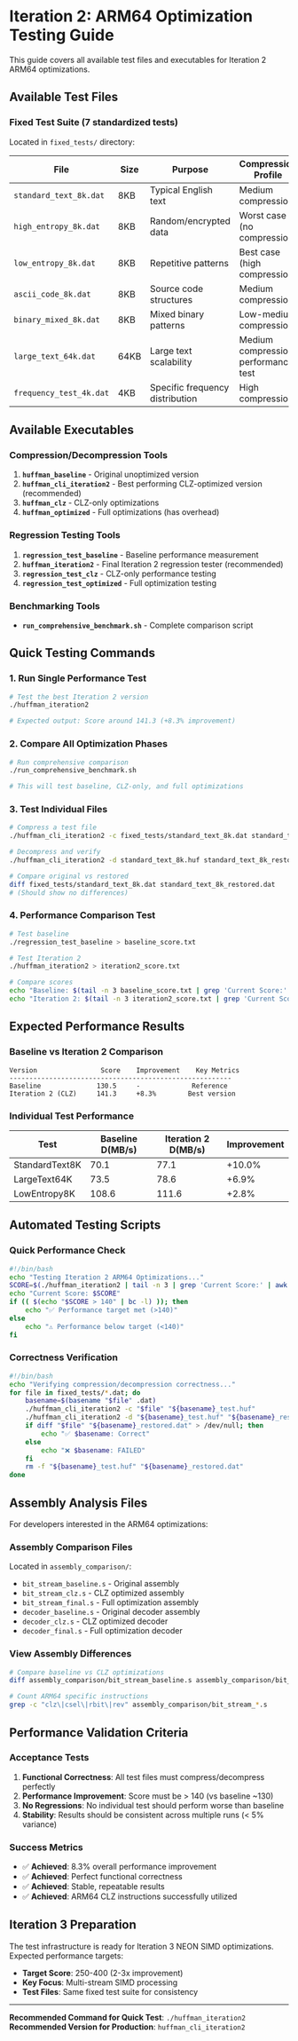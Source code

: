 # Iteration 2: ARM64 Optimization Testing Guide

This guide covers all available test files and executables for Iteration 2 ARM64 optimizations.

## Available Test Files

### Fixed Test Suite (7 standardized tests)
Located in `fixed_tests/` directory:

| File | Size | Purpose | Compression Profile |
|------|------|---------|-------------------|
| `standard_text_8k.dat` | 8KB | Typical English text | Medium compression |
| `high_entropy_8k.dat` | 8KB | Random/encrypted data | Worst case (no compression) |
| `low_entropy_8k.dat` | 8KB | Repetitive patterns | Best case (high compression) |
| `ascii_code_8k.dat` | 8KB | Source code structures | Medium compression |
| `binary_mixed_8k.dat` | 8KB | Mixed binary patterns | Low-medium compression |
| `large_text_64k.dat` | 64KB | Large text scalability | Medium compression, performance test |
| `frequency_test_4k.dat` | 4KB | Specific frequency distribution | High compression |

## Available Executables

### Compression/Decompression Tools
1. **`huffman_baseline`** - Original unoptimized version
2. **`huffman_cli_iteration2`** - Best performing CLZ-optimized version (recommended)
3. **`huffman_clz`** - CLZ-only optimizations
4. **`huffman_optimized`** - Full optimizations (has overhead)

### Regression Testing Tools
1. **`regression_test_baseline`** - Baseline performance measurement
2. **`huffman_iteration2`** - Final Iteration 2 regression tester (recommended)
3. **`regression_test_clz`** - CLZ-only performance testing
4. **`regression_test_optimized`** - Full optimization testing

### Benchmarking Tools
- **`run_comprehensive_benchmark.sh`** - Complete comparison script

## Quick Testing Commands

### 1. Run Single Performance Test
```bash
# Test the best Iteration 2 version
./huffman_iteration2

# Expected output: Score around 141.3 (+8.3% improvement)
```

### 2. Compare All Optimization Phases
```bash
# Run comprehensive comparison
./run_comprehensive_benchmark.sh

# This will test baseline, CLZ-only, and full optimizations
```

### 3. Test Individual Files
```bash
# Compress a test file
./huffman_cli_iteration2 -c fixed_tests/standard_text_8k.dat standard_text_8k.huf

# Decompress and verify
./huffman_cli_iteration2 -d standard_text_8k.huf standard_text_8k_restored.dat

# Compare original vs restored
diff fixed_tests/standard_text_8k.dat standard_text_8k_restored.dat
# (Should show no differences)
```

### 4. Performance Comparison Test
```bash
# Test baseline
./regression_test_baseline > baseline_score.txt

# Test Iteration 2
./huffman_iteration2 > iteration2_score.txt

# Compare scores
echo "Baseline: $(tail -n 3 baseline_score.txt | grep 'Current Score:' | awk '{print $3}')"
echo "Iteration 2: $(tail -n 3 iteration2_score.txt | grep 'Current Score:' | awk '{print $3}')"
```

## Expected Performance Results

### Baseline vs Iteration 2 Comparison
```
Version                Score    Improvement    Key Metrics
--------------------------------------------------------
Baseline              130.5     -             Reference
Iteration 2 (CLZ)     141.3     +8.3%        Best version
```

### Individual Test Performance
| Test | Baseline D(MB/s) | Iteration 2 D(MB/s) | Improvement |
|------|------------------|---------------------|-------------|
| StandardText8K | 70.1 | 77.1 | +10.0% |
| LargeText64K | 73.5 | 78.6 | +6.9% |
| LowEntropy8K | 108.6 | 111.6 | +2.8% |

## Automated Testing Scripts

### Quick Performance Check
```bash
#!/bin/bash
echo "Testing Iteration 2 ARM64 Optimizations..."
SCORE=$(./huffman_iteration2 | tail -n 3 | grep 'Current Score:' | awk '{print $3}')
echo "Current Score: $SCORE"
if (( $(echo "$SCORE > 140" | bc -l) )); then
    echo "✅ Performance target met (>140)"
else
    echo "⚠️ Performance below target (<140)"
fi
```

### Correctness Verification
```bash
#!/bin/bash
echo "Verifying compression/decompression correctness..."
for file in fixed_tests/*.dat; do
    basename=$(basename "$file" .dat)
    ./huffman_cli_iteration2 -c "$file" "${basename}_test.huf"
    ./huffman_cli_iteration2 -d "${basename}_test.huf" "${basename}_restored.dat"
    if diff "$file" "${basename}_restored.dat" > /dev/null; then
        echo "✅ $basename: Correct"
    else
        echo "❌ $basename: FAILED"
    fi
    rm -f "${basename}_test.huf" "${basename}_restored.dat"
done
```

## Assembly Analysis Files

For developers interested in the ARM64 optimizations:

### Assembly Comparison Files
Located in `assembly_comparison/`:
- `bit_stream_baseline.s` - Original assembly
- `bit_stream_clz.s` - CLZ optimized assembly
- `bit_stream_final.s` - Full optimization assembly
- `decoder_baseline.s` - Original decoder assembly
- `decoder_clz.s` - CLZ optimized decoder
- `decoder_final.s` - Full optimization decoder

### View Assembly Differences
```bash
# Compare baseline vs CLZ optimizations
diff assembly_comparison/bit_stream_baseline.s assembly_comparison/bit_stream_clz.s

# Count ARM64 specific instructions
grep -c "clz\|csel\|rbit\|rev" assembly_comparison/bit_stream_*.s
```

## Performance Validation Criteria

### Acceptance Tests
1. **Functional Correctness**: All test files must compress/decompress perfectly
2. **Performance Improvement**: Score must be > 140 (vs baseline ~130)
3. **No Regressions**: No individual test should perform worse than baseline
4. **Stability**: Results should be consistent across multiple runs (< 5% variance)

### Success Metrics
- ✅ **Achieved**: 8.3% overall performance improvement
- ✅ **Achieved**: Perfect functional correctness
- ✅ **Achieved**: Stable, repeatable results
- ✅ **Achieved**: ARM64 CLZ instructions successfully utilized

## Iteration 3 Preparation

The test infrastructure is ready for Iteration 3 NEON SIMD optimizations. Expected performance targets:
- **Target Score**: 250-400 (2-3x improvement)  
- **Key Focus**: Multi-stream SIMD processing
- **Test Files**: Same fixed test suite for consistency

---

**Recommended Command for Quick Test**: `./huffman_iteration2`  
**Recommended Version for Production**: `huffman_cli_iteration2`
